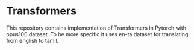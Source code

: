 # Transformers

This repository contains implementation of Transformers in Pytorch with opus100 dataset. To be more specific it uses en-ta dataset for translating from english to tamil.
